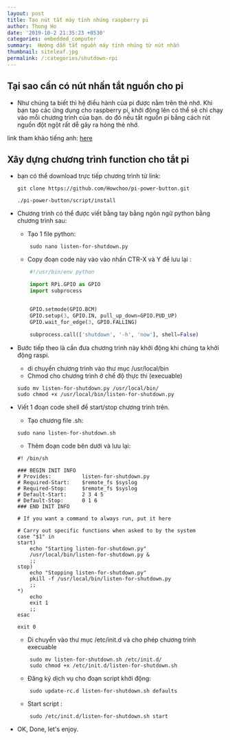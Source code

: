 ```yaml
---
layout: post
title: Tạo nút tắt máy tính nhúng raspberry pi
author: Thong Ho
date: '2019-10-2 21:35:23 +0530'
categories: embedded_computer
summary:  Hướng dẫn tắt nguồn máy tính nhúng từ nút nhấn
thumbnail: siteleaf.jpg
permalink: /:categories/shutdown-rpi
---
```


## Tại sao cần có nút nhấn tắt nguồn cho pi
- Như chúng ta biết thì hệ điều hành của pi được nằm trên thẻ nhớ. Khi bạn tạo các ứng dụng cho raspberry pi, khởi động lên có thể sẽ chỉ chạy vào mỗi chương trình của bạn. do đó nếu tắt nguồn pi bằng cách rút nguồn đột ngột rất dễ gây ra hỏng thẻ nhớ. 

link tham khảo tiếng anh: [here](https://howchoo.com/g/mwnlytk3zmm/how-to-add-a-power-button-to-your-raspberry-pi)

## Xây dựng chương trình function cho tắt pi
- bạn có thể download trực tiếp chương trình từ link:
    ```
    git clone https://github.com/Howchoo/pi-power-button.git

    ./pi-power-button/script/install

    ```

- Chương trình có thể được viết bằng tay bằng ngôn ngữ python bằng chương trình sau:
    - Tạo 1 file python:
    ```
        sudo nano listen-for-shutdown.py
    ```
    - Copy đoạn code này vào vào nhấn CTR-X và Y để lưu lại :
    ```python
        #!/usr/bin/env python

        import RPi.GPIO as GPIO
        import subprocess


        GPIO.setmode(GPIO.BCM)
        GPIO.setup(3, GPIO.IN, pull_up_down=GPIO.PUD_UP)
        GPIO.wait_for_edge(3, GPIO.FALLING)

        subprocess.call(['shutdown', '-h', 'now'], shell=False)
    ```
- Bước tiếp theo là cần đưa chương trình này khởi động khi chúng ta khởi động raspi.
    -  di chuyển chương trình vào thư mục /usr/local/bin
    - Chmod cho chương trình ở chế độ thực thi (execuable)
    ```
    sudo mv listen-for-shutdown.py /usr/local/bin/
    sudo chmod +x /usr/local/bin/listen-for-shutdown.py
    ```
- Viết 1 đoạn code shell để start/stop chương trình trên. 
    - Tạo chương file .sh:

    ```
    sudo nano listen-for-shutdown.sh
    ```
    - Thêm đoạn code bên dưới và lưu lại:

    ```
    #! /bin/sh

    ### BEGIN INIT INFO
    # Provides:          listen-for-shutdown.py
    # Required-Start:    $remote_fs $syslog
    # Required-Stop:     $remote_fs $syslog
    # Default-Start:     2 3 4 5
    # Default-Stop:      0 1 6
    ### END INIT INFO

    # If you want a command to always run, put it here

    # Carry out specific functions when asked to by the system
    case "$1" in
    start)
        echo "Starting listen-for-shutdown.py"
        /usr/local/bin/listen-for-shutdown.py &
        ;;
    stop)
        echo "Stopping listen-for-shutdown.py"
        pkill -f /usr/local/bin/listen-for-shutdown.py
        ;;
    *)
        echo 
        exit 1
        ;;
    esac

    exit 0

    ```

    - Di chuyển vào thư mục /etc/init.d  và cho phép chương trình execuable
    ```
        sudo mv listen-for-shutdown.sh /etc/init.d/
        sudo chmod +x /etc/init.d/listen-for-shutdown.sh
    ```
    
    - Đăng ký dịch vụ cho đoạn script khởi động:
    ```
        sudo update-rc.d listen-for-shutdown.sh defaults
    ```

    - Start script :
    ```
        sudo /etc/init.d/listen-for-shutdown.sh start
    ```

- OK, Done, let's enjoy.